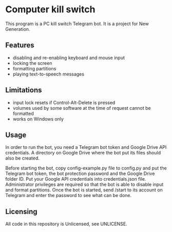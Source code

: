 # Computer kill switch

This program is a PC kill switch Telegram bot. It is a project for New Generation.

## Features
- disabling and re-enabling keyboard and mouse input
- locking the screen
- formatting partitions
- playing text-to-speech messages

## Limitations
- input lock resets if Control-Alt-Delete is pressed
- volumes used by some software at the time of request cannot be formatted
- works on Windows only

## Usage
In order to run the bot, you need a Telegram bot token and Google Drive API credentials. A directory on Google Drive where the bot put its files should also be created.

Before starting the bot, copy config-example.py file to config.py and put the Telegram bot token, the bot protection password and the Google Drive folder ID. Put your Google API credentials into credentials.json file. Administrator privileges are required so that the bot is able to disable input and format partitions. Once the bot is started, send /start to its account on Telegram and enter the password to see what can be done.

## Licensing
All code in this repository is Unlicensed, see UNLICENSE.
